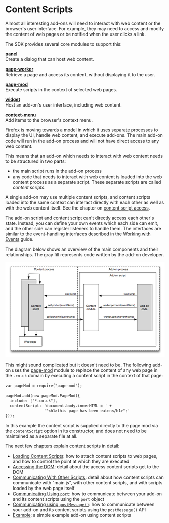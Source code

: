 <!-- This Source Code Form is subject to the terms of the Mozilla Public
   - License, v. 2.0. If a copy of the MPL was not distributed with this
   - file, You can obtain one at http://mozilla.org/MPL/2.0/. -->

# Content Scripts #

Almost all interesting add-ons will need to interact with web content or the
browser's user interface. For example, they may need to access and modify the
content of web pages or be notified when the user clicks a link.

The SDK provides several core modules to support this:

**[panel](packages/addon-kit/panel.html)**<br>
Create a dialog that can host web content.

**[page-worker](packages/addon-kit/page-worker.html)**<br>
Retrieve a page and access its content, without displaying it to the user.

**[page-mod](packages/addon-kit/page-mod.html)**<br>
Execute scripts in the context of selected web pages.

**[widget](packages/addon-kit/widget.html)**<br>
Host an add-on's user interface, including web content.

**[context-menu](packages/addon-kit/context-menu.html)**<br>
Add items to the browser's context menu.

Firefox is moving towards a model in which it uses separate
processes to display the UI, handle web content, and execute add-ons. The main
add-on code will run in the add-on process and will not have direct access to
any web content.

This means that an add-on which needs to interact with web content needs to be
structured in two parts:

* the main script runs in the add-on process
* any code that needs to interact with web content is loaded into the web
content process as a separate script. These separate scripts are called
_content scripts_.

A single add-on may use multiple content scripts, and content scripts loaded
into the same context can interact directly with each other as well as with
the web content itself. See the chapter on
<a href="dev-guide/guides/content-scripts/access.html">
content script access</a>.

The add-on script and content script can't directly access each other's state.
Instead, you can define your own events which each side can emit, and the
other side can register listeners to handle them. The interfaces are similar
to the event-handling interfaces described in the
[Working with Events](dev-guide/guides/events.html) guide.

The diagram below shows an overview of the main components and their
relationships. The gray fill represents code written by the add-on developer.

<img class="image-center" src="static-files/media/content-scripting-overview.png"
alt="Content script events">

This might sound complicated but it doesn't need to be. The following add-on
uses the [page-mod](packages/addon-kit/page-mod.html) module to replace the
content of any web page in the `.co.uk` domain by executing a content script
in the context of that page:

    var pageMod = require("page-mod");

    pageMod.add(new pageMod.PageMod({
      include: ["*.co.uk"],
      contentScript: 'document.body.innerHTML = ' +
                     '"<h1>this page has been eaten</h1>";'
    }));

In this example the content script is supplied directly to the page mod via
the `contentScript` option in its constructor, and does not need to be
maintained as a separate file at all.

The next few chapters explain content scripts in detail:

* [Loading Content Scripts](dev-guide/guides/content-scripts/loading.html):
how to attach content scripts to web pages, and how to control the point at
which they are executed
* [Accessing the DOM](dev-guide/guides/content-scripts/accessing-the-dom.html):
detail about the access content scripts get to the DOM
* [Communicating With Other Scripts](dev-guide/guides/content-scripts/communicating-with-other-scripts.html):
detail about how content scripts can communicate with "main.js", with other
content scripts, and with scripts loaded by the web page itself
* [Communicating Using <code>port</code>](dev-guide/guides/content-scripts/using-port.html):
how to communicate between your add-on and its content scripts using the
<code>port</code> object
* [Communicating using <code>postMessage()</code>](dev-guide/guides/content-scripts/using-postmessage.html):
how to communicate between your add-on and its content scripts using the
<code>postMessage()</code> API
* [Example](dev-guide/guides/content-scripts/reddit-example.html):
a simple example add-on using content scripts
